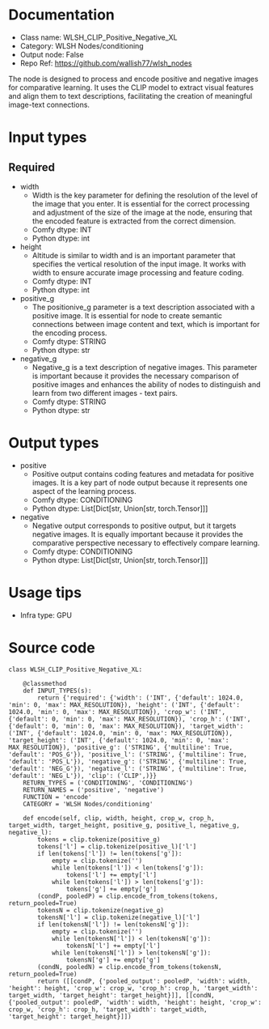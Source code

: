 # Documentation
- Class name: WLSH_CLIP_Positive_Negative_XL
- Category: WLSH Nodes/conditioning
- Output node: False
- Repo Ref: https://github.com/wallish77/wlsh_nodes

The node is designed to process and encode positive and negative images for comparative learning. It uses the CLIP model to extract visual features and align them to text descriptions, facilitating the creation of meaningful image-text connections.

# Input types
## Required
- width
    - Width is the key parameter for defining the resolution of the level of the image that you enter. It is essential for the correct processing and adjustment of the size of the image at the node, ensuring that the encoded feature is extracted from the correct dimension.
    - Comfy dtype: INT
    - Python dtype: int
- height
    - Altitude is similar to width and is an important parameter that specifies the vertical resolution of the input image. It works with width to ensure accurate image processing and feature coding.
    - Comfy dtype: INT
    - Python dtype: int
- positive_g
    - The positionive_g parameter is a text description associated with a positive image. It is essential for node to create semantic connections between image content and text, which is important for the encoding process.
    - Comfy dtype: STRING
    - Python dtype: str
- negative_g
    - Negative_g is a text description of negative images. This parameter is important because it provides the necessary comparison of positive images and enhances the ability of nodes to distinguish and learn from two different images - text pairs.
    - Comfy dtype: STRING
    - Python dtype: str

# Output types
- positive
    - Positive output contains coding features and metadata for positive images. It is a key part of node output because it represents one aspect of the learning process.
    - Comfy dtype: CONDITIONING
    - Python dtype: List[Dict[str, Union[str, torch.Tensor]]]
- negative
    - Negative output corresponds to positive output, but it targets negative images. It is equally important because it provides the comparative perspective necessary to effectively compare learning.
    - Comfy dtype: CONDITIONING
    - Python dtype: List[Dict[str, Union[str, torch.Tensor]]]

# Usage tips
- Infra type: GPU

# Source code
```
class WLSH_CLIP_Positive_Negative_XL:

    @classmethod
    def INPUT_TYPES(s):
        return {'required': {'width': ('INT', {'default': 1024.0, 'min': 0, 'max': MAX_RESOLUTION}), 'height': ('INT', {'default': 1024.0, 'min': 0, 'max': MAX_RESOLUTION}), 'crop_w': ('INT', {'default': 0, 'min': 0, 'max': MAX_RESOLUTION}), 'crop_h': ('INT', {'default': 0, 'min': 0, 'max': MAX_RESOLUTION}), 'target_width': ('INT', {'default': 1024.0, 'min': 0, 'max': MAX_RESOLUTION}), 'target_height': ('INT', {'default': 1024.0, 'min': 0, 'max': MAX_RESOLUTION}), 'positive_g': ('STRING', {'multiline': True, 'default': 'POS_G'}), 'positive_l': ('STRING', {'multiline': True, 'default': 'POS_L'}), 'negative_g': ('STRING', {'multiline': True, 'default': 'NEG_G'}), 'negative_l': ('STRING', {'multiline': True, 'default': 'NEG_L'}), 'clip': ('CLIP',)}}
    RETURN_TYPES = ('CONDITIONING', 'CONDITIONING')
    RETURN_NAMES = ('positive', 'negative')
    FUNCTION = 'encode'
    CATEGORY = 'WLSH Nodes/conditioning'

    def encode(self, clip, width, height, crop_w, crop_h, target_width, target_height, positive_g, positive_l, negative_g, negative_l):
        tokens = clip.tokenize(positive_g)
        tokens['l'] = clip.tokenize(positive_l)['l']
        if len(tokens['l']) != len(tokens['g']):
            empty = clip.tokenize('')
            while len(tokens['l']) < len(tokens['g']):
                tokens['l'] += empty['l']
            while len(tokens['l']) > len(tokens['g']):
                tokens['g'] += empty['g']
        (condP, pooledP) = clip.encode_from_tokens(tokens, return_pooled=True)
        tokensN = clip.tokenize(negative_g)
        tokensN['l'] = clip.tokenize(negative_l)['l']
        if len(tokensN['l']) != len(tokensN['g']):
            empty = clip.tokenize('')
            while len(tokensN['l']) < len(tokensN['g']):
                tokensN['l'] += empty['l']
            while len(tokensN['l']) > len(tokensN['g']):
                tokensN['g'] += empty['g']
        (condN, pooledN) = clip.encode_from_tokens(tokensN, return_pooled=True)
        return ([[condP, {'pooled_output': pooledP, 'width': width, 'height': height, 'crop_w': crop_w, 'crop_h': crop_h, 'target_width': target_width, 'target_height': target_height}]], [[condN, {'pooled_output': pooledP, 'width': width, 'height': height, 'crop_w': crop_w, 'crop_h': crop_h, 'target_width': target_width, 'target_height': target_height}]])
```